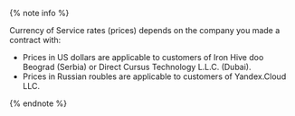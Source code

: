 {% note info %}

Currency of Service rates (prices) depends on the company you made a contract with:
* Prices in US dollars are applicable to customers of Iron Hive doo Beograd (Serbia) or Direct Cursus Technology L.L.C. (Dubai).
* Prices in Russian roubles are applicable to customers of Yandex.Cloud LLC.

{% endnote %}
